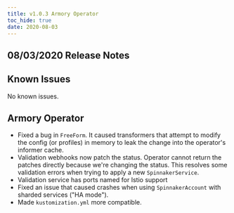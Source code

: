 ```yaml
---
title: v1.0.3 Armory Operator
toc_hide: true
date: 2020-08-03
---
```


## 08/03/2020 Release Notes

## Known Issues
No known issues.

## Armory Operator

* Fixed a bug in `FreeForm`. It caused transformers that attempt to modify the config (or profiles) in memory to  leak the change into the operator's informer cache.
* Validation webhooks now patch the status. Operator cannot return the patches directly because we're changing the status. This resolves some validation errors when trying to apply a new `SpinnakerService`.
* Validation service has ports named for Istio support
* Fixed an issue that caused crashes when using `SpinnakerAccount` with sharded services ("HA mode").
* Made `kustomization.yml` more compatible.
